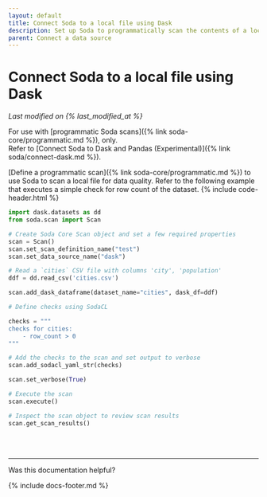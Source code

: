 ```yaml
---
layout: default
title: Connect Soda to a local file using Dask
description: Set up Soda to programmatically scan the contents of a local file using Dask.
parent: Connect a data source
---
```


# Connect Soda to a local file using Dask
*Last modified on {% last_modified_at %}*

For use with [programmatic Soda scans]({% link soda-core/programmatic.md %}), only. <br />Refer to [Connect Soda to Dask and Pandas (Experimental)]({% link soda/connect-dask.md %}).

[Define a programmatic scan]({% link soda-core/programmatic.md %}) to use Soda to scan a local file for data quality. Refer to the following example that executes a simple check for row count of the dataset.
{% include code-header.html %}
```python
import dask.datasets as dd
from soda.scan import Scan

# Create Soda Core Scan object and set a few required properties
scan = Scan()
scan.set_scan_definition_name("test")
scan.set_data_source_name("dask")

# Read a `cities` CSV file with columns 'city', 'population'
ddf = dd.read_csv('cities.csv')

scan.add_dask_dataframe(dataset_name="cities", dask_df=ddf)

# Define checks using SodaCL

checks = """
checks for cities:
    - row_count > 0
"""

# Add the checks to the scan and set output to verbose
scan.add_sodacl_yaml_str(checks)

scan.set_verbose(True)

# Execute the scan
scan.execute()

# Inspect the scan object to review scan results
scan.get_scan_results()
```

<br />
<br />

---

Was this documentation helpful?

<!-- LikeBtn.com BEGIN -->
<span class="likebtn-wrapper" data-theme="tick" data-i18n_like="Yes" data-ef_voting="grow" data-show_dislike_label="true" data-counter_zero_show="true" data-i18n_dislike="No"></span>
<script>(function(d,e,s){if(d.getElementById("likebtn_wjs"))return;a=d.createElement(e);m=d.getElementsByTagName(e)[0];a.async=1;a.id="likebtn_wjs";a.src=s;m.parentNode.insertBefore(a, m)})(document,"script","//w.likebtn.com/js/w/widget.js");</script>
<!-- LikeBtn.com END -->

{% include docs-footer.md %}